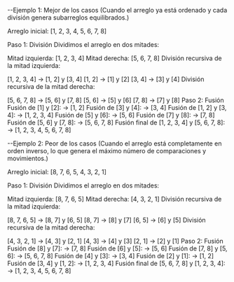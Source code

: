 \--Ejemplo 1: Mejor de los casos (Cuando el arreglo ya está ordenado y
cada división genera subarreglos equilibrados.)

Arreglo inicial: \[1, 2, 3, 4, 5, 6, 7, 8\]

Paso 1: División Dividimos el arreglo en dos mitades:

Mitad izquierda: \[1, 2, 3, 4\] Mitad derecha: \[5, 6, 7, 8\] División
recursiva de la mitad izquierda:

\[1, 2, 3, 4\] → \[1, 2\] y \[3, 4\] \[1, 2\] → \[1\] y \[2\] \[3, 4\] →
\[3\] y \[4\] División recursiva de la mitad derecha:

\[5, 6, 7, 8\] → \[5, 6\] y \[7, 8\] \[5, 6\] → \[5\] y \[6\] \[7, 8\] →
\[7\] y \[8\] Paso 2: Fusión Fusión de \[1\] y \[2\]: → \[1, 2\] Fusión
de \[3\] y \[4\]: → \[3, 4\] Fusión de \[1, 2\] y \[3, 4\]: → \[1, 2, 3,
4\] Fusión de \[5\] y \[6\]: → \[5, 6\] Fusión de \[7\] y \[8\]: → \[7,
8\] Fusión de \[5, 6\] y \[7, 8\]: → \[5, 6, 7, 8\] Fusión final de \[1,
2, 3, 4\] y \[5, 6, 7, 8\]: → \[1, 2, 3, 4, 5, 6, 7, 8\]

\--Ejemplo 2: Peor de los casos (Cuando el arreglo está completamente en
orden inverso, lo que genera el máximo número de comparaciones y
movimientos.)

Arreglo inicial: \[8, 7, 6, 5, 4, 3, 2, 1\]

Paso 1: División Dividimos el arreglo en dos mitades:

Mitad izquierda: \[8, 7, 6, 5\] Mitad derecha: \[4, 3, 2, 1\] División
recursiva de la mitad izquierda:

\[8, 7, 6, 5\] → \[8, 7\] y \[6, 5\] \[8, 7\] → \[8\] y \[7\] \[6, 5\] →
\[6\] y \[5\] División recursiva de la mitad derecha:

\[4, 3, 2, 1\] → \[4, 3\] y \[2, 1\] \[4, 3\] → \[4\] y \[3\] \[2, 1\] →
\[2\] y \[1\] Paso 2: Fusión Fusión de \[8\] y \[7\]: → \[7, 8\] Fusión
de \[6\] y \[5\]: → \[5, 6\] Fusión de \[7, 8\] y \[5, 6\]: → \[5, 6, 7,
8\] Fusión de \[4\] y \[3\]: → \[3, 4\] Fusión de \[2\] y \[1\]: → \[1,
2\] Fusión de \[3, 4\] y \[1, 2\]: → \[1, 2, 3, 4\] Fusión final de \[5,
6, 7, 8\] y \[1, 2, 3, 4\]: → \[1, 2, 3, 4, 5, 6, 7, 8\]
